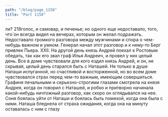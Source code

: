 ```yaml
---
path: "/blog/page_1158"
title: "Part 1158"
---
```


 ли?
218голос, и самовар, и печенье; но одного еще недоставало, того, что́ он всегда видел на вечерах, которым он желал подражать. Недоставало громкого разговора между мужчинами и спора о чем-нибудь важном и умном. Генерал начал этот разговор и к нему-то Берг привлек Пьера.
XXII.
На другой день князь Андрей поехал к Ростовым обедать, так как его звал граф Илья Андреич, и провел у них целый день.
Все в доме чувствовали для кого ездил князь Андрей, и он, не скрывая, целый день старался быть с Наташей. Не только в душе Наташи испуганной, но счастливой и восторженной, но во всем доме чувствовался страх перед чем-то важным, имеющим совершиться. Графиня печальными и серьезно-строгими глазами смотрела на князя Андрея, когда он говорил с Наташей, и робко и притворно начинала какой-нибудь ничтожный разговор, как скоро он оглядывался на нее. Соня боялась уйти от Наташи и боялась быть помехой, когда она была с ними. Наташа бледнела от страха ожидания, когда она на минуту оставалась с ним с глазу 
